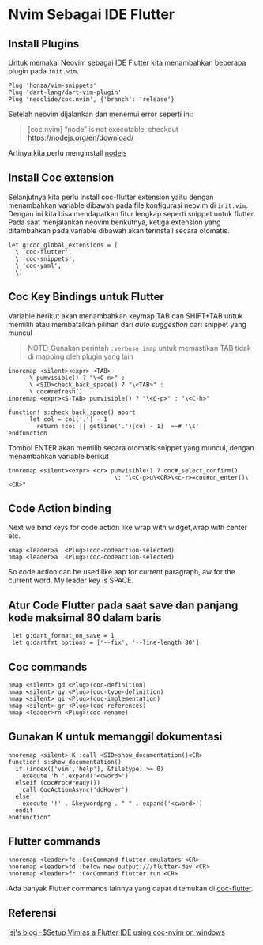 # Nvim Sebagai IDE Flutter


## Install Plugins

Untuk memakai Neovim sebagai IDE Flutter kita menambahkan beberapa plugin pada `init.vim`.	
```
Plug 'honza/vim-snippets'
Plug 'dart-lang/dart-vim-plugin'
Plug 'neoclide/coc.nvim', {'branch': 'release'}
```
Setelah neovim dijalankan dan menemui error seperti ini:
> [coc.nvim] “node” is not executable, checkout https://nodejs.org/en/download/

Artinya kita perlu menginstall [nodejs](https://larrymarzanjr.github.io/2022-02-12-how-to-install-nodejs-npm-in-linux-debian/)

## Install Coc extension

Selanjutnya kita perlu install coc-flutter extension yaitu dengan menambahkan variable
dibawah pada file konfigurasi neovim di `init.vim`. Dengan ini kita bisa mendapatkan fitur
lengkap seperti snippet untuk flutter. Pada saat menjalankan neovim berikutnya, ketiga
extension yang ditambahkan pada variable dibawah akan terinstall secara otomatis.
```
let g:coc_global_extensions = [
  \ 'coc-flutter',
  \ 'coc-snippets',
  \ 'coc-yaml',
  \]
```

## Coc Key Bindings untuk Flutter

Variable berikut akan menambahkan keymap TAB dan SHIFT+TAB untuk memilih atau membatalkan
pilihan dari _auto suggestion_ dari snippet yang muncul
> NOTE: Gunakan perintah `:verbose imap` untuk memastikan TAB tidak di mapping oleh plugin yang lain
```
inoremap <silent><expr> <TAB>
      \ pumvisible() ? "\<C-n>" :
      \ <SID>check_back_space() ? "\<TAB>" :
      \ coc#refresh()
inoremap <expr><S-TAB> pumvisible() ? "\<C-p>" : "\<C-h>"

function! s:check_back_space() abort
  	  let col = col('.') - 1
  	    return !col || getline('.')[col - 1]  =~# '\s'
endfunction
```
Tombol ENTER akan memilih secara otomatis snippet yang muncul, dengan menambahkan variable
berikut
```
inoremap <silent><expr> <cr> pumvisible() ? coc#_select_confirm()
                              \: "\<C-g>u\<CR>\<c-r>=coc#on_enter()\<CR>"
```

## Code Action binding

Next we bind keys for code action like wrap with widget,wrap with center etc.

```
xmap <leader>a  <Plug>(coc-codeaction-selected)
nmap <leader>a  <Plug>(coc-codeaction-selected)
```
So code action can be used like <leader>aap for current paragraph, <leader>aw for the current word. My leader key is SPACE.

## Atur Code Flutter pada saat save dan panjang kode maksimal 80 dalam baris
```
 let g:dart_format_on_save = 1
 let g:dartfmt_options = ['--fix', '--line-length 80']
```

## Coc commands

```
nmap <silent> gd <Plug>(coc-definition)
nmap <silent> gy <Plug>(coc-type-definition)
nmap <silent> gi <Plug>(coc-implementation)
nmap <silent> gr <Plug>(coc-references)
nmap <leader>rn <Plug>(coc-rename)
```
## Gunakan K untuk memanggil dokumentasi 

```
nnoremap <silent> K :call <SID>show_documentation()<CR>
function! s:show_documentation()
  if (index(['vim','help'], &filetype) >= 0)
    execute 'h '.expand('<cword>')
  elseif (coc#rpc#ready())
    call CocActionAsync('doHover')
  else
    execute '!' . &keywordprg . " " . expand('<cword>')
  endif
endfunction"
```

## Flutter commands
```
nnoremap <leader>fe :CocCommand flutter.emulators <CR>
nnoremap <leader>fd :below new output:///flutter-dev <CR>
nnoremap <leader>fr :CocCommand flutter.run <CR> 
```

Ada banyak Flutter commands lainnya yang dapat ditemukan di [coc-flutter](https://github.com/iamcco/coc-flutter).

## Referensi
[jsj's blog -$Setup Vim as a Flutter IDE using coc-nvim on windows](https://jithusjacob.github.io/post/vim_flutter_ide/)

